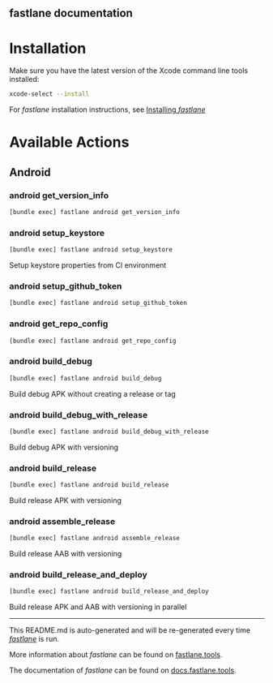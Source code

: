 fastlane documentation
----

# Installation

Make sure you have the latest version of the Xcode command line tools installed:

```sh
xcode-select --install
```

For _fastlane_ installation instructions, see [Installing _fastlane_](https://docs.fastlane.tools/#installing-fastlane)

# Available Actions

## Android

### android get_version_info

```sh
[bundle exec] fastlane android get_version_info
```



### android setup_keystore

```sh
[bundle exec] fastlane android setup_keystore
```

Setup keystore properties from CI environment

### android setup_github_token

```sh
[bundle exec] fastlane android setup_github_token
```



### android get_repo_config

```sh
[bundle exec] fastlane android get_repo_config
```



### android build_debug

```sh
[bundle exec] fastlane android build_debug
```

Build debug APK without creating a release or tag

### android build_debug_with_release

```sh
[bundle exec] fastlane android build_debug_with_release
```

Build debug APK with versioning

### android build_release

```sh
[bundle exec] fastlane android build_release
```

Build release APK with versioning

### android assemble_release

```sh
[bundle exec] fastlane android assemble_release
```

Build release AAB with versioning

### android build_release_and_deploy

```sh
[bundle exec] fastlane android build_release_and_deploy
```

Build release APK and AAB with versioning in parallel

----

This README.md is auto-generated and will be re-generated every time [_fastlane_](https://fastlane.tools) is run.

More information about _fastlane_ can be found on [fastlane.tools](https://fastlane.tools).

The documentation of _fastlane_ can be found on [docs.fastlane.tools](https://docs.fastlane.tools).
